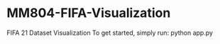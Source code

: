 # MM804-FIFA-Visualization

FIFA 21 Dataset Visualization 
To get started, simply run:
python app.py

